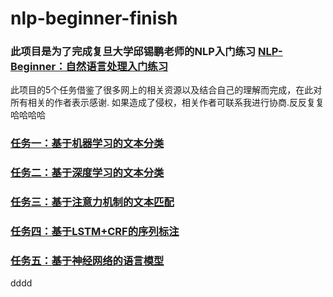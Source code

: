 # nlp-beginner-finish

### 此项目是为了完成复旦大学邱锡鹏老师的NLP入门练习 [NLP-Beginner：自然语言处理入门练习](https://github.com/FudanNLP/nlp-beginner)

此项目的5个任务借鉴了很多网上的相关资源以及结合自己的理解而完成，在此对所有相关的作者表示感谢.
如果造成了侵权，相关作者可联系我进行协商.反反复复哈哈哈哈

### [任务一：基于机器学习的文本分类](https://github.com/Alic-yuan/nlp-beginner-finish/tree/master/task1)<br />
### [任务二：基于深度学习的文本分类](https://github.com/Alic-yuan/nlp-beginner-finish/tree/master/task2)<br />
### [任务三：基于注意力机制的文本匹配](https://github.com/Alic-yuan/nlp-beginner-finish/tree/master/task3)<br />
### [任务四：基于LSTM+CRF的序列标注](https://github.com/Alic-yuan/nlp-beginner-finish/tree/master/task4)<br />
### [任务五：基于神经网络的语言模型](https://github.com/Alic-yuan/nlp-beginner-finish/tree/master/task5)<br />
dddd
